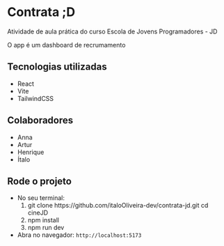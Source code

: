 # Contrata ;D

Atividade de aula prática do curso Escola de Jovens Programadores - JD

O app é um dashboard de recrumamento

## Tecnologias utilizadas
* React
* Vite
* TailwindCSS

## Colaboradores
* Anna
* Artur
* Henrique
* Ítalo

## Rode o projeto
* No seu terminal: <br> 
  <ol>
    <li>git clone https://github.com/italoOliveira-dev/contrata-jd.git cd cineJD</li>
    <li>npm install</li>
    <li>npm run dev</li>
  </ol>
* Abra no navegador: `http://localhost:5173`